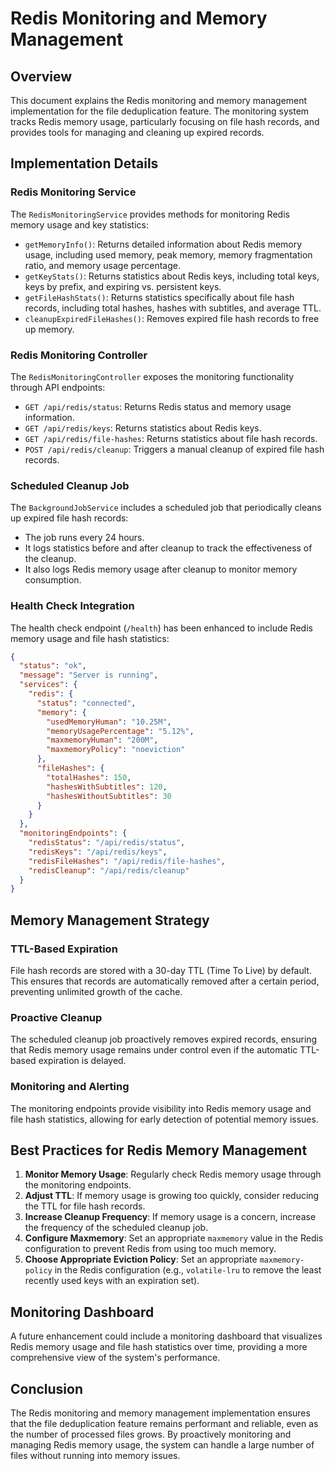 # Redis Monitoring and Memory Management

## Overview

This document explains the Redis monitoring and memory management implementation for the file deduplication feature. The monitoring system tracks Redis memory usage, particularly focusing on file hash records, and provides tools for managing and cleaning up expired records.

## Implementation Details

### Redis Monitoring Service

The `RedisMonitoringService` provides methods for monitoring Redis memory usage and key statistics:

- `getMemoryInfo()`: Returns detailed information about Redis memory usage, including used memory, peak memory, memory fragmentation ratio, and memory usage percentage.
- `getKeyStats()`: Returns statistics about Redis keys, including total keys, keys by prefix, and expiring vs. persistent keys.
- `getFileHashStats()`: Returns statistics specifically about file hash records, including total hashes, hashes with subtitles, and average TTL.
- `cleanupExpiredFileHashes()`: Removes expired file hash records to free up memory.

### Redis Monitoring Controller

The `RedisMonitoringController` exposes the monitoring functionality through API endpoints:

- `GET /api/redis/status`: Returns Redis status and memory usage information.
- `GET /api/redis/keys`: Returns statistics about Redis keys.
- `GET /api/redis/file-hashes`: Returns statistics about file hash records.
- `POST /api/redis/cleanup`: Triggers a manual cleanup of expired file hash records.

### Scheduled Cleanup Job

The `BackgroundJobService` includes a scheduled job that periodically cleans up expired file hash records:

- The job runs every 24 hours.
- It logs statistics before and after cleanup to track the effectiveness of the cleanup.
- It also logs Redis memory usage after cleanup to monitor memory consumption.

### Health Check Integration

The health check endpoint (`/health`) has been enhanced to include Redis memory usage and file hash statistics:

```json
{
  "status": "ok",
  "message": "Server is running",
  "services": {
    "redis": {
      "status": "connected",
      "memory": {
        "usedMemoryHuman": "10.25M",
        "memoryUsagePercentage": "5.12%",
        "maxmemoryHuman": "200M",
        "maxmemoryPolicy": "noeviction"
      },
      "fileHashes": {
        "totalHashes": 150,
        "hashesWithSubtitles": 120,
        "hashesWithoutSubtitles": 30
      }
    }
  },
  "monitoringEndpoints": {
    "redisStatus": "/api/redis/status",
    "redisKeys": "/api/redis/keys",
    "redisFileHashes": "/api/redis/file-hashes",
    "redisCleanup": "/api/redis/cleanup"
  }
}
```

## Memory Management Strategy

### TTL-Based Expiration

File hash records are stored with a 30-day TTL (Time To Live) by default. This ensures that records are automatically removed after a certain period, preventing unlimited growth of the cache.

### Proactive Cleanup

The scheduled cleanup job proactively removes expired records, ensuring that Redis memory usage remains under control even if the automatic TTL-based expiration is delayed.

### Monitoring and Alerting

The monitoring endpoints provide visibility into Redis memory usage and file hash statistics, allowing for early detection of potential memory issues.

## Best Practices for Redis Memory Management

1. **Monitor Memory Usage**: Regularly check Redis memory usage through the monitoring endpoints.
2. **Adjust TTL**: If memory usage is growing too quickly, consider reducing the TTL for file hash records.
3. **Increase Cleanup Frequency**: If memory usage is a concern, increase the frequency of the scheduled cleanup job.
4. **Configure Maxmemory**: Set an appropriate `maxmemory` value in the Redis configuration to prevent Redis from using too much memory.
5. **Choose Appropriate Eviction Policy**: Set an appropriate `maxmemory-policy` in the Redis configuration (e.g., `volatile-lru` to remove the least recently used keys with an expiration set).

## Monitoring Dashboard

A future enhancement could include a monitoring dashboard that visualizes Redis memory usage and file hash statistics over time, providing a more comprehensive view of the system's performance.

## Conclusion

The Redis monitoring and memory management implementation ensures that the file deduplication feature remains performant and reliable, even as the number of processed files grows. By proactively monitoring and managing Redis memory usage, the system can handle a large number of files without running into memory issues.
